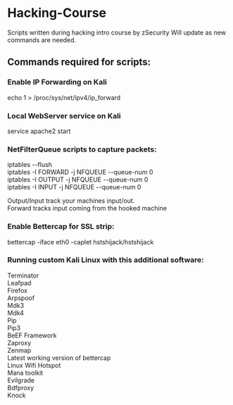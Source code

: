 # Hacking-Course
Scripts written during hacking intro course by zSecurity
Will update as new commands are needed.

## Commands required for scripts:

### Enable IP Forwarding on Kali
echo 1 > /proc/sys/net/ipv4/ip_forward

### Local WebServer service on Kali
service apache2 start

### NetFilterQueue scripts to capture packets: 
iptables --flush  
iptables -I FORWARD -j NFQUEUE --queue-num 0  
iptables -I OUTPUT -j NFQUEUE --queue-num 0    
iptables -I INPUT -j NFQUEUE --queue-num 0  

Output/Input track your machines input/out.  
Forward tracks input coming from the hooked machine

### Enable Bettercap for SSL strip:
bettercap -iface eth0 -caplet hstshijack/hstshijack

### Running custom Kali Linux with this additional software:  
Terminator  
Leafpad  
Firefox  
Arpspoof  
Mdk3  
Mdk4  
Pip  
Pip3  
BeEF Framework  
Zaproxy  
Zenmap  
Latest working version of bettercap  
Linux Wifi Hotspot  
Mana toolkit  
Evilgrade  
Bdfproxy  
Knock  

